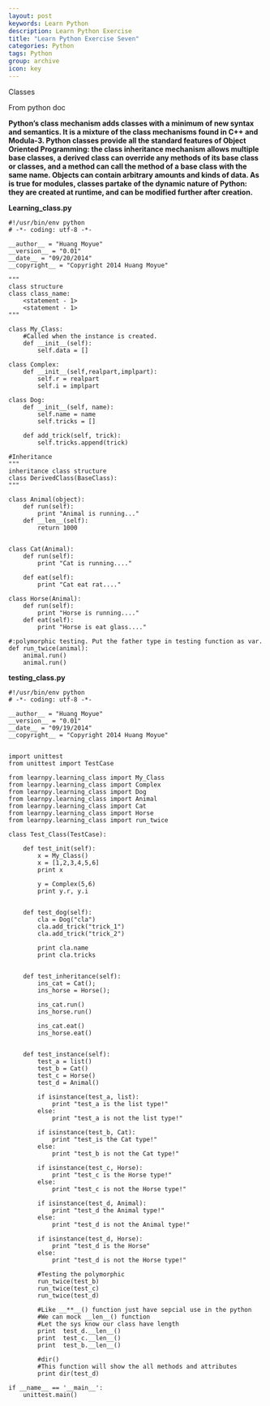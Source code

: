 ```yaml
---
layout: post
keywords: Learn Python
description: Learn Python Exercise
title: "Learn Python Exercise Seven"
categories: Python
tags: Python
group: archive
icon: key
---
```



Classes

From python doc

**Python’s class mechanism adds classes with a minimum of new syntax and semantics. It is a mixture of the class mechanisms found in C++ and Modula-3. Python classes provide all the standard features of Object Oriented Programming: the class inheritance mechanism allows multiple base classes, a derived class can override any methods of its base class or classes, and a method can call the method of a base class with the same name. Objects can contain arbitrary amounts and kinds of data. As is true for modules, classes partake of the dynamic nature of Python: they are created at runtime, and can be modified further after creation.**

**Learning_class.py**

    #!/usr/bin/env python
    # -*- coding: utf-8 -*-
    
    __author__ = "Huang Moyue"
    __version__ = "0.01"
    __date__ = "09/20/2014"
    __copyright__ = "Copyright 2014 Huang Moyue"
    
    """
    class structure 
    class class_name:
        <statement - 1>
        <statement - 1>
    """
    
    class My_Class:
        #Called when the instance is created. 
        def __init__(self):
            self.data = []
            
    class Complex:
        def __init__(self,realpart,implpart):
            self.r = realpart
            self.i = implpart
            
    class Dog:
        def __init__(self, name):
            self.name = name
            self.tricks = []
            
        def add_trick(self, trick):
            self.tricks.append(trick)
            
    #Inheritance
    """
    inheritance class structure
    class DerivedClass(BaseClass):
    """
    
    class Animal(object):
        def run(self):
            print "Animal is running..."
        def __len__(self):
            return 1000
            
            
    class Cat(Animal):
        def run(self):
            print "Cat is running...."
        
        def eat(self):
            print "Cat eat rat...."
    
    class Horse(Animal):
        def run(self):
            print "Horse is running...."
        def eat(self):
            print "Horse is eat glass...."
    
    #:polymorphic testing. Put the father type in testing function as var.
    def run_twice(animal):
        animal.run()
        animal.run()

**testing_class.py**
    
    #!/usr/bin/env python
    # -*- coding: utf-8 -*-
    
    __author__ = "Huang Moyue"
    __version__ = "0.01"
    __date__ = "09/19/2014"
    __copyright__ = "Copyright 2014 Huang Moyue"
    
    
    import unittest
    from unittest import TestCase
    
    from learnpy.learning_class import My_Class
    from learnpy.learning_class import Complex
    from learnpy.learning_class import Dog
    from learnpy.learning_class import Animal
    from learnpy.learning_class import Cat
    from learnpy.learning_class import Horse
    from learnpy.learning_class import run_twice
    
    class Test_Class(TestCase):
        
        def test_init(self):
            x = My_Class()
            x = [1,2,3,4,5,6]
            print x
            
            y = Complex(5,6)
            print y.r, y.i
            
            
        def test_dog(self):
            cla = Dog("cla")
            cla.add_trick("trick_1")
            cla.add_trick("trick_2")
            
            print cla.name
            print cla.tricks
            
        
        def test_inheritance(self):
            ins_cat = Cat();
            ins_horse = Horse();
            
            ins_cat.run()
            ins_horse.run()
            
            ins_cat.eat()
            ins_horse.eat()
            
            
        def test_instance(self):
            test_a = list()
            test_b = Cat()
            test_c = Horse()
            test_d = Animal()
            
            if isinstance(test_a, list):
                print "test_a is the list type!"
            else:
                print "test_a is not the list type!"
            
            if isinstance(test_b, Cat):
                print "test_is the Cat type!"
            else:
                print "test_b is not the Cat type!"
                
            if isinstance(test_c, Horse):
                print "test_c is the Horse type!"
            else:
                print "test_c is not the Horse type!"
            
            if isinstance(test_d, Animal):
                print "test_d the Animal type!"
            else:
                print "test_d is not the Animal type!"
            
            if isinstance(test_d, Horse):
                print "test_d is the Horse"
            else:
                print "test_d is not the Horse type!"
            
            #Testing the polymorphic
            run_twice(test_b)
            run_twice(test_c)
            run_twice(test_d)
            
            #Like __**__() function just have sepcial use in the python
            #We can mock __len__() function
            #Let the sys know our class have length
            print  test_d.__len__()
            print  test_c.__len__()
            print  test_b.__len__()
            
            #dir()
            #This function will show the all methods and attributes 
            print dir(test_d)   
            
    if __name__ == '__main__':
        unittest.main()
    




        